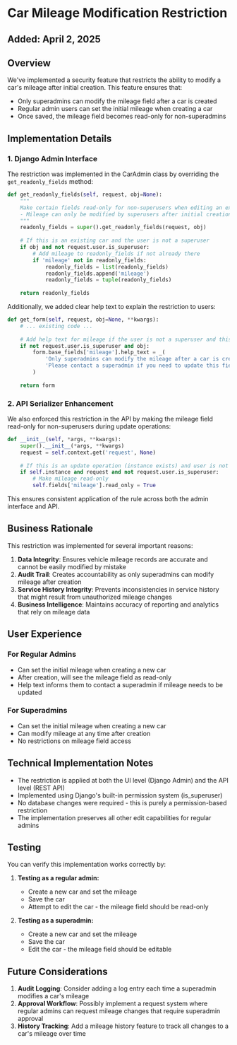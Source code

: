 # Car Mileage Modification Restriction
## Added: April 2, 2025

## Overview

We've implemented a security feature that restricts the ability to modify a car's mileage after initial creation. This feature ensures that:

- Only superadmins can modify the mileage field after a car is created
- Regular admin users can set the initial mileage when creating a car
- Once saved, the mileage field becomes read-only for non-superadmins

## Implementation Details

### 1. Django Admin Interface

The restriction was implemented in the CarAdmin class by overriding the `get_readonly_fields` method:

```python
def get_readonly_fields(self, request, obj=None):
    """
    Make certain fields read-only for non-superusers when editing an existing car.
    - Mileage can only be modified by superusers after initial creation
    """
    readonly_fields = super().get_readonly_fields(request, obj)
    
    # If this is an existing car and the user is not a superuser
    if obj and not request.user.is_superuser:
        # Add mileage to readonly_fields if not already there
        if 'mileage' not in readonly_fields:
            readonly_fields = list(readonly_fields)
            readonly_fields.append('mileage')
            readonly_fields = tuple(readonly_fields)
            
    return readonly_fields
```

Additionally, we added clear help text to explain the restriction to users:

```python
def get_form(self, request, obj=None, **kwargs):
    # ... existing code ...
    
    # Add help text for mileage if the user is not a superuser and this is an existing car
    if not request.user.is_superuser and obj:
        form.base_fields['mileage'].help_text = _(
            'Only superadmins can modify the mileage after a car is created. '
            'Please contact a superadmin if you need to update this field.'
        )
        
    return form
```

### 2. API Serializer Enhancement

We also enforced this restriction in the API by making the mileage field read-only for non-superusers during update operations:

```python
def __init__(self, *args, **kwargs):
    super().__init__(*args, **kwargs)
    request = self.context.get('request', None)
    
    # If this is an update operation (instance exists) and user is not a superuser
    if self.instance and request and not request.user.is_superuser:
        # Make mileage read-only
        self.fields['mileage'].read_only = True
```

This ensures consistent application of the rule across both the admin interface and API.

## Business Rationale

This restriction was implemented for several important reasons:

1. **Data Integrity**: Ensures vehicle mileage records are accurate and cannot be easily modified by mistake
2. **Audit Trail**: Creates accountability as only superadmins can modify mileage after creation
3. **Service History Integrity**: Prevents inconsistencies in service history that might result from unauthorized mileage changes
4. **Business Intelligence**: Maintains accuracy of reporting and analytics that rely on mileage data

## User Experience

### For Regular Admins
- Can set the initial mileage when creating a new car
- After creation, will see the mileage field as read-only
- Help text informs them to contact a superadmin if mileage needs to be updated

### For Superadmins
- Can set the initial mileage when creating a new car
- Can modify mileage at any time after creation
- No restrictions on mileage field access

## Technical Implementation Notes

- The restriction is applied at both the UI level (Django Admin) and the API level (REST API)
- Implemented using Django's built-in permission system (is_superuser)
- No database changes were required - this is purely a permission-based restriction
- The implementation preserves all other edit capabilities for regular admins

## Testing

You can verify this implementation works correctly by:

1. **Testing as a regular admin:**
   - Create a new car and set the mileage
   - Save the car
   - Attempt to edit the car - the mileage field should be read-only

2. **Testing as a superadmin:**
   - Create a new car and set the mileage
   - Save the car
   - Edit the car - the mileage field should be editable

## Future Considerations

1. **Audit Logging**: Consider adding a log entry each time a superadmin modifies a car's mileage
2. **Approval Workflow**: Possibly implement a request system where regular admins can request mileage changes that require superadmin approval
3. **History Tracking**: Add a mileage history feature to track all changes to a car's mileage over time 